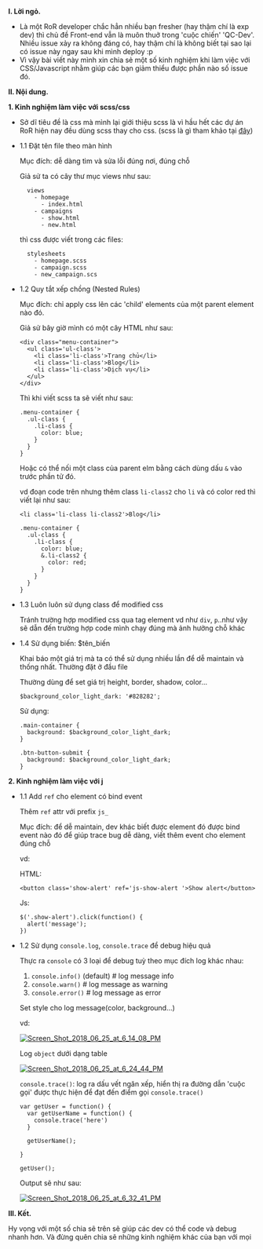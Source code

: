 **I. Lời ngỏ.**
*   Là một RoR developer chắc hẳn nhiều bạn fresher (hay thậm chí là exp dev) thì chủ đề Front-end vẫn là muôn thuở trong 'cuộc chiến' 'QC-Dev'. Nhiều issue xảy ra không đáng có, hay thậm chí là không biết tại sao lại có issue này ngay sau khi mình deploy :p
*   Vì vậy bài viết này mình xin chia sẻ một số kinh nghiệm khi làm việc với CSS/Javascript nhằm giúp các bạn giảm thiểu được phần nào số issue đó.

**II. Nội dung.**

**1\. Kinh nghiệm làm việc với scss/css**
*   Sở dĩ tiêu đề là css mà mình lại giới thiệu scss là vì hầu hết các dự án RoR hiện nay đều dùng scss thay cho css. (scss là gì tham khảo tại [đây](https://sass-lang.com/guide/))

*   1.1 Đặt tên file theo màn hình

    Mục đích: dễ dàng tìm và sửa lỗi đúng nơi, đúng chỗ

    Giả sử ta có cây thư mục views như sau:

    ```
      views
        - homepage
          - index.html
        - campaigns
          - show.html
          - new.html
    ```

    thì css được viết trong các files:

    ```
      stylesheets
        - homepage.scss
        - campaign.scss
        - new_campaign.scs
    ```

*   1.2 Quy tắt xếp chồng (Nested Rules)

    Mục đích: chỉ apply css lên các 'child' elements của một parent element nào đó.

    Giả sử bây giờ mình có một cây HTML như sau:

    ```
    <div class="menu-container">
      <ul class='ul-class'>
        <li class='li-class'>Trang chủ</li>
        <li class='li-class'>Blog</li>
        <li class='li-class'>Dịch vụ</li>
      </ul>
    </div>
    ```

    Thì khi viết scss ta sẽ viết như sau:

    ```
    .menu-container {
      .ul-class {
        .li-class {
          color: blue;
        }
      }
    }
    ```

    Hoặc có thể nối một class của parent elm bằng cách dùng dấu `&` vào trước phần tử đó.

    vd đoạn code trên nhưng thêm class `li-class2` cho `li` và có color red thì viết lại như sau:

    ```
    <li class='li-class li-class2'>Blog</li>
    ```

    ```
    .menu-container {
      .ul-class {
        .li-class {
          color: blue;
          &.li-class2 {
            color: red;
          }
        }
      }
    }
    ```

*   1.3 Luôn luôn sử dụng class để modified css

    Tránh trường hợp modified css qua tag element vd như `div`, `p`..như vậy sẽ dẫn đến trường hợp code mình chạy đúng mà ảnh hưởng chỗ khác

*   1.4 Sử dụng biến: $tên_biến

    Khai báo một giá trị mà ta có thể sử dụng nhiều lần để dễ maintain và thống nhất. Thường đặt ở đầu file

    Thường dùng để set giá trị height, border, shadow, color...
    ```
    $background_color_light_dark: '#828282';
    ```

    Sử dụng:

    ```
    .main-container {
      background: $background_color_light_dark;
    }

    .btn-button-submit {
      background: $background_color_light_dark;
    }
    ```

**2\. Kinh nghiệm làm việc với j**

*   1.1 Add `ref` cho element có bind event

    Thêm `ref` attr với prefix `js_`

    Mục đích: để dễ maintain, dev khác biết được element đó được bind event nào đó để giúp trace bug dễ dàng, viết thêm event cho element đúng chỗ

    vd:

    HTML:

    ```
    <button class='show-alert' ref='js-show-alert '>Show alert</button>
    ```

    Js:

    ```
    $('.show-alert').click(function() {
      alert('message');
    })
    ```

*   1.2 Sử dụng `console.log`, `console.trace` để debug hiệu quả

    Thực ra `console` có 3 loại để debug tuỳ theo mục đích log khác nhau:

    1. `console.info()` (default) # log message info
    2. `console.warn()` # log message as warning
    3. `console.error()` # log message as error

    Set style cho log message(color, background...)

    vd:

    <a href="https://ibb.co/fvdt4o"><img src="https://preview.ibb.co/gSDRPo/Screen_Shot_2018_06_25_at_6_14_08_PM.png" alt="Screen_Shot_2018_06_25_at_6_14_08_PM" border="0"></a>

    Log `object` dưới dạng table

    <a href="https://ibb.co/kj3kjo"><img src="https://preview.ibb.co/bNV9AT/Screen_Shot_2018_06_25_at_6_24_44_PM.png" alt="Screen_Shot_2018_06_25_at_6_24_44_PM" border="0"></a>


    `console.trace()`: log ra dấu vết ngăn xếp, hiển thị ra đường dẫn 'cuộc gọi' được thực hiện để đạt đến điểm gọi `console.trace()`

    ```
    var getUser = function() {
      var getUserName = function() {
        console.trace('here')
      }

      getUserName();

    }

    getUser();
    ```

    Output sẽ như sau:

    <a href="https://imgbb.com/"><img src="https://image.ibb.co/eLuBqT/Screen_Shot_2018_06_25_at_6_32_41_PM.png" alt="Screen_Shot_2018_06_25_at_6_32_41_PM" border="0"></a>

**III. Kết.**

Hy vọng với một số chia sẽ trên sẽ giúp các dev có thể code và debug nhanh hơn. Và đừng quên chia sẽ những kinh nghiệm khác của bạn với mọi

